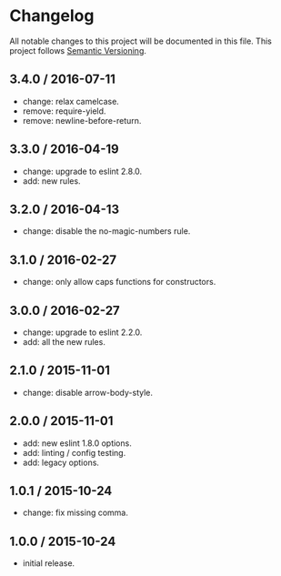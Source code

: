 # Changelog
All notable changes to this project will be documented in this file.
This project follows [Semantic Versioning](http://semver.org).

## 3.4.0 / 2016-07-11
 - change: relax camelcase.
 - remove: require-yield.
 - remove: newline-before-return.

## 3.3.0 / 2016-04-19
 - change: upgrade to eslint 2.8.0.
 - add: new rules.

## 3.2.0 / 2016-04-13
 - change: disable the no-magic-numbers rule.

## 3.1.0 / 2016-02-27
 - change: only allow caps functions for constructors.

## 3.0.0 / 2016-02-27
 - change: upgrade to eslint 2.2.0.
 - add: all the new rules.

## 2.1.0 / 2015-11-01
 - change: disable arrow-body-style.

## 2.0.0 / 2015-11-01
 - add: new eslint 1.8.0 options.
 - add: linting / config testing.
 - add: legacy options.

## 1.0.1 / 2015-10-24
 - change: fix missing comma.

## 1.0.0 / 2015-10-24
 - initial release.
